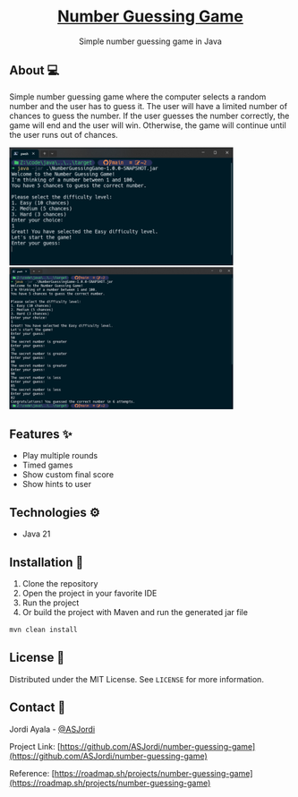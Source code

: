 <div align="center">
  <h1 align="center"><a href="https://github.com/ASJordi/number-guessing-game">Number Guessing Game</a></h1>

  <p align="center">Simple number guessing game in Java</p>
</div>

## About :computer:

Simple number guessing game where the computer selects a random number and the user has to guess it. The user will have a limited number of chances to guess the number. If the user guesses the number correctly, the game will end and the user will win. Otherwise, the game will continue until the user runs out of chances.

<img src="src/main/resources/app01.png" alt="Number Guessing Game" width="400"/> <br>
<img src="src/main/resources/app02.png" alt="Number Guessing Game" width="400"/>

## Features :sparkles:

- Play multiple rounds
- Timed games
- Show custom final score
- Show hints to user

## Technologies :gear:

- Java 21

## Installation :floppy_disk:

1. Clone the repository
2. Open the project in your favorite IDE
3. Run the project
4. Or build the project with Maven and run the generated jar file

```bash
mvn clean install
```

## License :page_facing_up:

Distributed under the MIT License. See `LICENSE` for more information.

## Contact :email:

Jordi Ayala - [@ASJordi](https://twitter.com/ASJordi)

Project Link: [https://github.com/ASJordi/number-guessing-game](https://github.com/ASJordi/number-guessing-game)

Reference: [https://roadmap.sh/projects/number-guessing-game](https://roadmap.sh/projects/number-guessing-game)